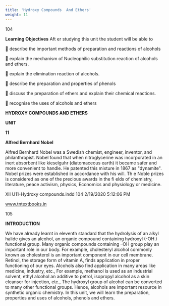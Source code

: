 ```yaml
---
title: 'Hydroxy Compounds  And Ethers'
weight: 11
---
```


  

104

**Learning Objectives** Aft er studying this unit the student will be able to

 describe the important methods of preparation and reactions of alcohols

 explain the mechanism of Nucleophilic substitution reaction of alcohols and ethers.

 explain the elimination reaction of alcohols.

 describe the preparation and properties of phenols

 discuss the preparation of ethers and explain their chemical reactions.

 recognise the uses of alcohols and ethers

**HYDROXY COMPOUNDS AND ETHERS**

**UNIT**

**11**

**Alfred Bernhard Nobel**

Alfred Bernhard Nobel was a Swedish chemist, engineer, inventor, and philanthropist. Nobel found that when nitroglycerine was incorporated in an inert absorbent like kieselguhr (diatomaceous earth) it became safer and more convenient to handle. He patented this mixture in 1867 as "dynamite". Nobel prizes were established in accordance with his will. Th e Noble prizes is considered as one of the precious awards in the fi elds of chemistry, literature, peace activism, physics, Economics and physiology or medicine.

XII U11-Hydroxy compounds.indd 104 2/19/2020 5:12:06 PM

www.tntextbooks.in




  

105

**INTRODUCTION**

We have already learnt in eleventh standard that the hydrolysis of an alkyl halide gives an alcohol, an organic compound containing hydroxyl (-OH ) functional group. Many organic compounds containing –OH group play an important role in our body. For example, cholesteryl alcohol commonly known as cholesterol is an important component in our cell membrane. Retinol, the storage form of vitamin A, finds application in proper functioning of our eyes. Alcohols also find application in many areas like medicine, industry, etc., For example, methanol is used as an industrial solvent, ethyl alcohol an additive to petrol, isopropyl alcohol as a skin cleanser for injection, etc., The hydroxyl group of alcohol can be converted to many other functional groups. Hence, alcohols are important resource in synthetic organic chemistry. In this unit, we will learn the preparation, properties and uses of alcohols, phenols and ethers.


